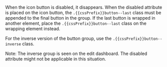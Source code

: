 When the icon button is disabled, it disappears. When the disabled attribute is placed on the icon button, the `.{{cssPrefix}}button--last` class must be appended to the final button in the group. If the last button is wrapped in another element, place the `.{{cssPrefix}}button--last` class on the wrapping element instead.

For the inverse version of the button group, use the `.{{cssPrefix}}button--inverse` class.

Note: The inverse group is seen on the edit dashboard. The disabled attribute might not be applicable in this situation.
